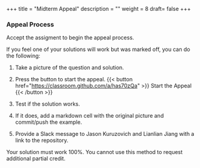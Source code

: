 +++
title = "Midterm Appeal"
description = ""
weight = 8
draft= false
+++

### Appeal Process
Accept the assigment to begin the appeal process.

If you feel one of your solutions will work but was marked off, you can do the following:

1. Take a picture of the question and solution.

2. Press the button to start the appeal.
{{< button href="https://classroom.github.com/a/has70zQa" >}} Start the Appeal {{< /button >}}

3. Test if the solution works.

4. If it does, add a markdown cell with the original picture and commit/push the example.

5. Provide a Slack message to Jason Kuruzovich and Lianlian Jiang with a link to the repository.

Your solution must work 100%. You cannot use this method to request additional partial credit.
